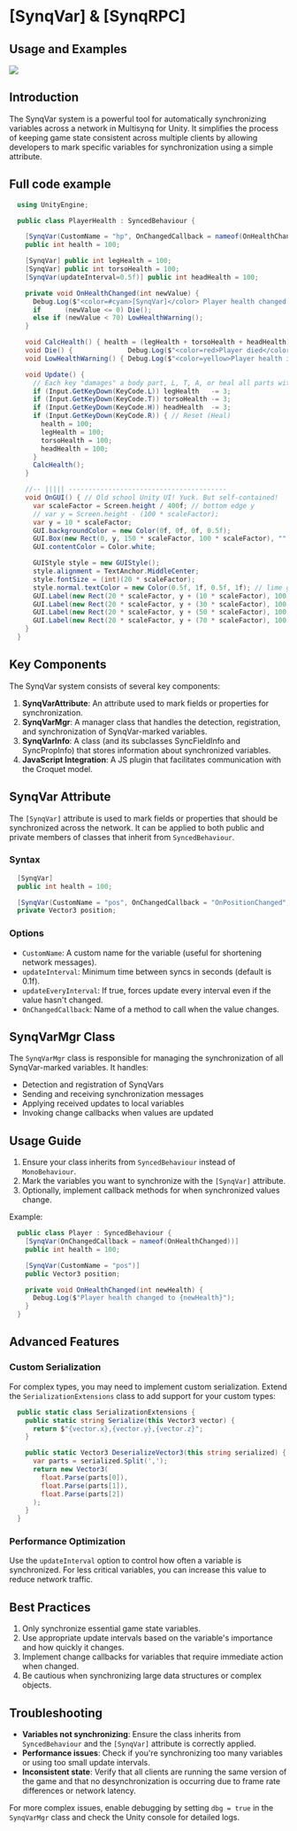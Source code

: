 # [SynqVar] & [SynqRPC]
## Usage and Examples

![](images/image24.png)

## Introduction

The SynqVar system is a powerful tool for automatically synchronizing variables across a network in Multisynq for Unity. It simplifies the process of keeping game state consistent across multiple clients by allowing developers to mark specific variables for synchronization using a simple attribute.

## Full code example

```cs
  using UnityEngine;

  public class PlayerHealth : SyncedBehaviour {

    [SynqVar(CustomName = "hp", OnChangedCallback = nameof(OnHealthChanged) )] 
    public int health = 100;

    [SynqVar] public int legHealth = 100;
    [SynqVar] public int torsoHealth = 100;
    [SynqVar(updateInterval=0.5f)] public int headHealth = 100;

    private void OnHealthChanged(int newValue) {
      Debug.Log($"<color=#cyan>[SynqVar]</color> Player health changed to <color=cyan>{newValue}</color>");
      if      (newValue <= 0) Die();
      else if (newValue < 70) LowHealthWarning();
    }

    void CalcHealth() { health = (legHealth + torsoHealth + headHealth) / 3; }
    void Die() {              Debug.Log($"<color=red>Player died</color> health: <color=cyan>{health}</color>"); }
    void LowHealthWarning() { Debug.Log($"<color=yellow>Player health is low</color> health: <color=cyan>{health}</color>"); }

    void Update() {
      // Each key "damages" a body part, L, T, A, or heal all parts with H!
      if (Input.GetKeyDown(KeyCode.L)) legHealth   -= 3;
      if (Input.GetKeyDown(KeyCode.T)) torsoHealth -= 3;
      if (Input.GetKeyDown(KeyCode.H)) headHealth  -= 3; 
      if (Input.GetKeyDown(KeyCode.R)) { // Reset (Heal)
        health = 100;
        legHealth = 100;
        torsoHealth = 100;
        headHealth = 100;
      }
      CalcHealth();
    }

    //-- ||||| ----------------------------------------
    void OnGUI() { // Old school Unity UI! Yuck. But self-contained!   =]
      var scaleFactor = Screen.height / 400f; // bottom edge y
      // var y = Screen.height - (100 * scaleFactor);
      var y = 10 * scaleFactor;
      GUI.backgroundColor = new Color(0f, 0f, 0f, 0.5f);
      GUI.Box(new Rect(0, y, 150 * scaleFactor, 100 * scaleFactor), ""); // panel background
      GUI.contentColor = Color.white;

      GUIStyle style = new GUIStyle();
      style.alignment = TextAnchor.MiddleCenter;
      style.fontSize = (int)(20 * scaleFactor);
      style.normal.textColor = new Color(0.5f, 1f, 0.5f, 1f); // lime green
      GUI.Label(new Rect(20 * scaleFactor, y + (10 * scaleFactor), 100 * scaleFactor, 20 * scaleFactor), $" Health: {health.ToString("F1")}",      style);
      GUI.Label(new Rect(20 * scaleFactor, y + (30 * scaleFactor), 100 * scaleFactor, 20 * scaleFactor), $" Leg:    {legHealth.ToString("F1")}",   style);
      GUI.Label(new Rect(20 * scaleFactor, y + (50 * scaleFactor), 100 * scaleFactor, 20 * scaleFactor), $" Torso:  {torsoHealth.ToString("F1")}", style);
      GUI.Label(new Rect(20 * scaleFactor, y + (70 * scaleFactor), 100 * scaleFactor, 20 * scaleFactor), $" Head:   {headHealth.ToString("F1")}",  style);
    }
  }
```

## Key Components

The SynqVar system consists of several key components:

1. **SynqVarAttribute**: An attribute used to mark fields or properties for synchronization.
2. **SynqVarMgr**: A manager class that handles the detection, registration, and synchronization of SynqVar-marked variables.
3. **SynqVarInfo**: A class (and its subclasses SyncFieldInfo and SyncPropInfo) that stores information about synchronized variables.
4. **JavaScript Integration**: A JS plugin that facilitates communication with the Croquet model.

## SynqVar Attribute

The `[SynqVar]` attribute is used to mark fields or properties that should be synchronized across the network. It can be applied to both public and private members of classes that inherit from `SyncedBehaviour`.

### Syntax

```cs
  [SynqVar]
  public int health = 100;

  [SynqVar(CustomName = "pos", OnChangedCallback = "OnPositionChanged", updateInterval = 0.5f)]
  private Vector3 position;
```

### Options

- `CustomName`: A custom name for the variable (useful for shortening network messages).
- `updateInterval`: Minimum time between syncs in seconds (default is 0.1f).
- `updateEveryInterval`: If true, forces update every interval even if the value hasn't changed.
- `OnChangedCallback`: Name of a method to call when the value changes.

## SynqVarMgr Class

The `SynqVarMgr` class is responsible for managing the synchronization of all SynqVar-marked variables. It handles:

- Detection and registration of SynqVars
- Sending and receiving synchronization messages
- Applying received updates to local variables
- Invoking change callbacks when values are updated

## Usage Guide

1. Ensure your class inherits from `SyncedBehaviour` instead of `MonoBehaviour`.
2. Mark the variables you want to synchronize with the `[SynqVar]` attribute.
3. Optionally, implement callback methods for when synchronized values change.

Example:

```cs
  public class Player : SyncedBehaviour {
    [SynqVar(OnChangedCallback = nameof(OnHealthChanged))]
    public int health = 100;

    [SynqVar(CustomName = "pos")]
    public Vector3 position;

    private void OnHealthChanged(int newHealth) {
      Debug.Log($"Player health changed to {newHealth}");
    }
  }
```

## Advanced Features

### Custom Serialization

For complex types, you may need to implement custom serialization. Extend the `SerializationExtensions` class to add support for your custom types:

```cs
  public static class SerializationExtensions {
    public static string Serialize(this Vector3 vector) {
      return $"{vector.x},{vector.y},{vector.z}";
    }

    public static Vector3 DeserializeVector3(this string serialized) {
      var parts = serialized.Split(',');
      return new Vector3(
        float.Parse(parts[0]),
        float.Parse(parts[1]),
        float.Parse(parts[2])
      );
    }
  }
```

### Performance Optimization

Use the `updateInterval` option to control how often a variable is synchronized. For less critical variables, you can increase this value to reduce network traffic.

## Best Practices

1. Only synchronize essential game state variables.
2. Use appropriate update intervals based on the variable's importance and how quickly it changes.
3. Implement change callbacks for variables that require immediate action when changed.
4. Be cautious when synchronizing large data structures or complex objects.

## Troubleshooting

- **Variables not synchronizing**: Ensure the class inherits from `SyncedBehaviour` and the `[SynqVar]` attribute is correctly applied.
- **Performance issues**: Check if you're synchronizing too many variables or using too small update intervals.
- **Inconsistent state**: Verify that all clients are running the same version of the game and that no desynchronization is occurring due to frame rate differences or network latency.

For more complex issues, enable debugging by setting `dbg = true` in the `SynqVarMgr` class and check the Unity console for detailed logs.